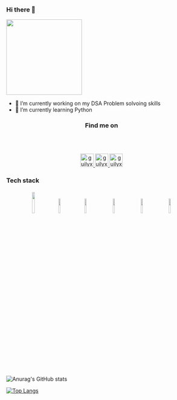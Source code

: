 ### Hi there 👋 
<img  src="https://media.giphy.com/media/ITacRy2zH4vMQ/giphy.gif" width="200">
<!--![Alt Text](https://media.giphy.com/media/ITacRy2zH4vMQ/giphy.gif)-->


- 🔭 I’m currently working on my DSA Problem solvoing skills
- 🌱 I’m currently learning Python
<!--- - 👯 I’m looking to collaborate on ...
- 🤔 I’m looking for help with ...
- 💬 Ask me about ...
- 😄 Pronouns: ...
- ⚡ Fun fact: ....
- 📫 How to reach me: --->
<h3 align ="center">Find me on</h3>
<br/>
<p align="center">
<br/>
<a href="https://twitter.com/ashwinnair0007">
  <img alt="guilyx | Twitter" width="35px" src="https://image.flaticon.com/icons/svg/2111/2111703.svg" />
</a>
<a href="https://www.linkedin.com/in/ashwin-nair-64ab25159/">
  <img alt="guilyx's LinkdeIN" width="35px" src="https://image.flaticon.com/icons/svg/2111/2111465.svg" />
</a>
<a href="https://www.instagram.com/ashwinn.exe/">
  <img alt="guilyx's Instagram" width="35px" src="https://image.flaticon.com/icons/svg/2111/2111421.svg" />
</a>
</p>

### Tech stack

<p align="center">
	<img width="12%" style="padding:5px" src="https://img.icons8.com/color/144/000000/java-coffee-cup-logo.png"/>
<!-- 	<img width="10%" style="padding:5px" src="https://img.icons8.com/color/144/000000/python.png"/>
	<img width="10%" style="padding:5px" src="https://img.icons8.com/color/144/000000/javascript.png"/> -->
  <img width="10%" style="padding:5px" src="https://miro.medium.com/max/500/1*ilC2Aqp5sZd1wi0CopD1Hw.png"/>
  <img width="10%" style="padding:10px" src="https://media.giphy.com/media/efmcjFrDm4RQ4j9N5i/giphy.gif"/>
  <img width="10%" style="padding:10px" src="https://media.giphy.com/media/Y4bzv6DYbYzy8jDnoW/giphy.gif"/>
  <img width="10%" style="padding:10px" src="https://upload.wikimedia.org/wikipedia/commons/d/d5/IntelliJ_IDEA_Logo.svg"/>
  <img width="10%" style="padding:10px" src="https://upload.wikimedia.org/wikipedia/commons/9/98/WordPress_blue_logo.svg"/>
 
</p>

![Anurag's GitHub stats](https://github-readme-stats.vercel.app/api?username=Ashwin-exe&show_icons=true&theme=dark)

[![Top Langs](https://github-readme-stats.vercel.app/api/top-langs/?username=Ashwin-exe)](https://github.com/anuraghazra/github-readme-stats)
